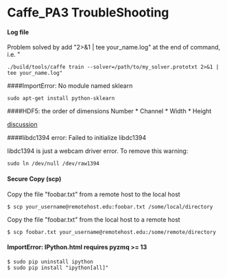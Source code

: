 # Caffe_PA3 TroubleShooting

#### Log file
Problem solved by add "2>&1 | tee your_name.log" at the end of command, i.e. "

    ./build/tools/caffe train --solver=/path/to/my_solver.prototxt 2>&1 | tee your_name.log"

####ImportError: No module named sklearn

    sudo apt-get install python-sklearn

####HDF5: the order of dimensions
Number * Channel * Width * Height

[discussion](https://groups.google.com/forum/#!topic/caffe-users/gvxKfjyVzsI)

####libdc1394 error: Failed to initialize libdc1394

libdc1394 is just a webcam driver error. To remove this warning:

    sudo ln /dev/null /dev/raw1394
    
#### Secure Copy (scp)

Copy the file "foobar.txt" from a remote host to the local host

    $ scp your_username@remotehost.edu:foobar.txt /some/local/directory
    
Copy the file "foobar.txt" from the local host to a remote host

    $ scp foobar.txt your_username@remotehost.edu:/some/remote/directory
    
#### ImportError: IPython.html requires pyzmq >= 13

    $ sudo pip uninstall ipython
    $ sudo pip install "ipython[all]"
    
